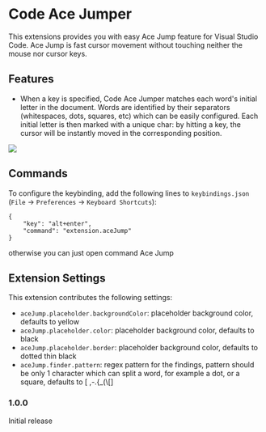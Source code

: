 # Code Ace Jumper

This extensions provides you with easy Ace Jump feature for Visual Studio Code. Ace Jump is fast cursor movement without touching neither the mouse nor cursor keys.

## Features

- When a key is specified, Code Ace Jumper matches each word's initial letter in the document. Words are identified by their separators (whitespaces, dots, squares, etc) which can be easily configured. Each initial letter is then marked with a unique char: by hitting a key, the cursor will be instantly moved in the corresponding position.

![](https://media.giphy.com/media/l0HlFPNndZgxEHV6w/source.gif)

## Commands

To configure the keybinding, add the following lines to `keybindings.json` (`File` -> `Preferences` -> `Keyboard Shortcuts`):

    {
        "key": "alt+enter",
        "command": "extension.aceJump"
    }

otherwise you can just open command Ace Jump

## Extension Settings

This extension contributes the following settings:

* `aceJump.placeholder.backgroundColor`: placeholder background color, defaults to yellow
* `aceJump.placeholder.color`: placeholder background color, defaults to black
* `aceJump.placeholder.border`: placeholder background color, defaults to dotted thin black
* `aceJump.finder.pattern`: regex pattern for the findings, pattern should be only 1 character which can split a word, for example a dot, or a square, defaults to [ ,-.{_(\\[]
 
### 1.0.0

Initial release
